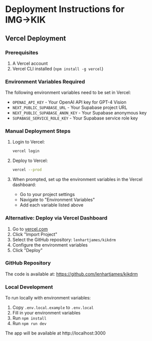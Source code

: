 # Deployment Instructions for IMG→KIK

## Vercel Deployment

### Prerequisites
1. A Vercel account
2. Vercel CLI installed (`npm install -g vercel`)

### Environment Variables Required

The following environment variables need to be set in Vercel:

- `OPENAI_API_KEY` - Your OpenAI API key for GPT-4 Vision
- `NEXT_PUBLIC_SUPABASE_URL` - Your Supabase project URL
- `NEXT_PUBLIC_SUPABASE_ANON_KEY` - Your Supabase anonymous key
- `SUPABASE_SERVICE_ROLE_KEY` - Your Supabase service role key

### Manual Deployment Steps

1. Login to Vercel:
   ```bash
   vercel login
   ```

2. Deploy to Vercel:
   ```bash
   vercel --prod
   ```

3. When prompted, set up the environment variables in the Vercel dashboard:
   - Go to your project settings
   - Navigate to "Environment Variables"
   - Add each variable listed above

### Alternative: Deploy via Vercel Dashboard

1. Go to [vercel.com](https://vercel.com)
2. Click "Import Project"
3. Select the GitHub repository: `lenhartjames/kikdrm`
4. Configure the environment variables
5. Click "Deploy"

### GitHub Repository

The code is available at: https://github.com/lenhartjames/kikdrm

### Local Development

To run locally with environment variables:

1. Copy `.env.local.example` to `.env.local`
2. Fill in your environment variables
3. Run `npm install`
4. Run `npm run dev`

The app will be available at http://localhost:3000